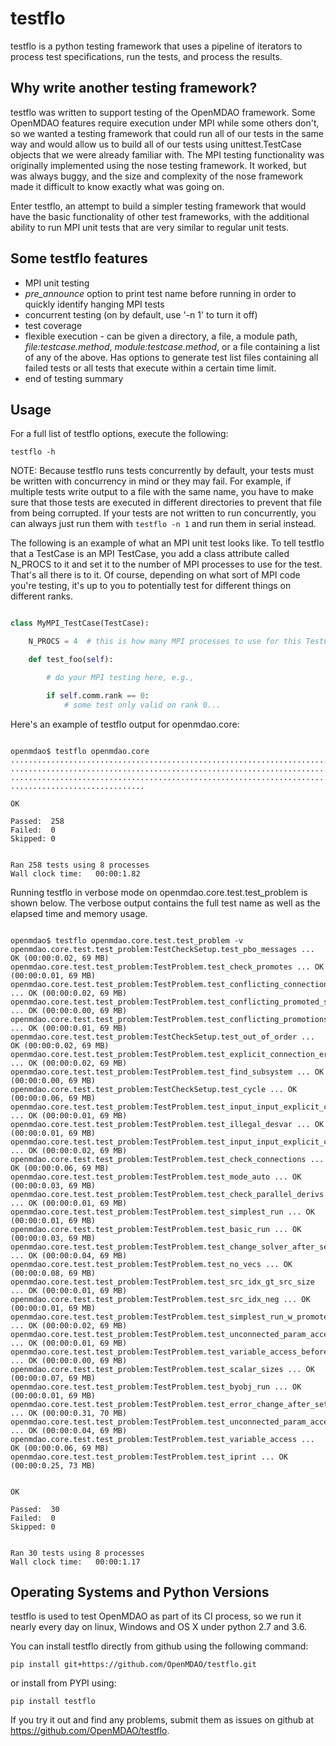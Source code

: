 testflo
=======

testflo is a python testing framework that uses a pipeline of
iterators to process test specifications, run the tests, and process the
results.

Why write another testing framework?
------------------------------------

testflo was written to support testing of the OpenMDAO framework.
Some OpenMDAO features require execution under MPI while some others don't,
so we wanted a testing framework that could run all of our tests in the same
way and would allow us to build all of our tests using unittest.TestCase
objects that we were already familiar with.  The MPI testing functionality
was originally implemented using the nose testing framework.  It worked, but
was always buggy, and the size and complexity of the nose framework made it
difficult to know exactly what was going on.

Enter testflo, an attempt to build a simpler testing framework that would have
the basic functionality of other test frameworks, with the additional
ability to run MPI unit tests that are very similar to regular unit tests.


Some testflo features
---------------------

*    MPI unit testing
*    *pre_announce* option to print test name before running in order to
     quickly identify hanging MPI tests
*    concurrent testing  (on by default, use '-n 1' to turn it off)
*    test coverage
*    flexible execution - can be given a directory, a file, a module path,
     *file:testcase.method*, *module:testcase.method*, or a file containing
     a list of any of the above. Has options to generate test list files
     containing all failed tests or all tests that execute within a certain
     time limit.
*    end of testing summary


Usage
-----

For a full list of testflo options, execute the following:

`testflo -h`


NOTE: Because testflo runs tests concurrently by default, your tests must be
written with concurrency in mind or they may fail.  For example, if multiple
tests write output to a file with the same name, you have to make sure that those
tests are executed in different directories to prevent that file from being
corrupted.  If your tests are not written to run concurrently, you can always
just run them with `testflo -n 1` and run them in serial instead.

The following is an example of what an MPI unit test looks like.  To tell
testflo that a TestCase is an MPI TestCase, you add a class attribute
called N_PROCS to it and set it to the number of MPI processes to use for the
test.  That's all there is to it. Of course, depending on what sort of MPI code
you're testing, it's up to you to potentially test for different things on
different ranks.


```python

class MyMPI_TestCase(TestCase):

    N_PROCS = 4  # this is how many MPI processes to use for this TestCase.

    def test_foo(self):

        # do your MPI testing here, e.g.,

        if self.comm.rank == 0:
            # some test only valid on rank 0...


```


Here's an example of testflo output for openmdao.core:


```

openmdao$ testflo openmdao.core
............................................................................
............................................................................
............................................................................
..............................

OK

Passed:  258
Failed:  0
Skipped: 0


Ran 258 tests using 8 processes
Wall clock time:   00:00:1.82

```

Running testflo in verbose mode on openmdao.core.test.test_problem is shown
below. The verbose output contains the full test name as well as the elapsed
time and memory usage.


```

openmdao$ testflo openmdao.core.test.test_problem -v
openmdao.core.test.test_problem:TestCheckSetup.test_pbo_messages ... OK (00:00:0.02, 69 MB)
openmdao.core.test.test_problem:TestProblem.test_check_promotes ... OK (00:00:0.01, 69 MB)
openmdao.core.test.test_problem:TestProblem.test_conflicting_connections ... OK (00:00:0.02, 69 MB)
openmdao.core.test.test_problem:TestProblem.test_conflicting_promoted_state_vars ... OK (00:00:0.00, 69 MB)
openmdao.core.test.test_problem:TestProblem.test_conflicting_promotions ... OK (00:00:0.01, 69 MB)
openmdao.core.test.test_problem:TestCheckSetup.test_out_of_order ... OK (00:00:0.02, 69 MB)
openmdao.core.test.test_problem:TestProblem.test_explicit_connection_errors ... OK (00:00:0.02, 69 MB)
openmdao.core.test.test_problem:TestProblem.test_find_subsystem ... OK (00:00:0.00, 69 MB)
openmdao.core.test.test_problem:TestCheckSetup.test_cycle ... OK (00:00:0.06, 69 MB)
openmdao.core.test.test_problem:TestProblem.test_input_input_explicit_conns_no_conn ... OK (00:00:0.01, 69 MB)
openmdao.core.test.test_problem:TestProblem.test_illegal_desvar ... OK (00:00:0.01, 69 MB)
openmdao.core.test.test_problem:TestProblem.test_input_input_explicit_conns_w_conn ... OK (00:00:0.02, 69 MB)
openmdao.core.test.test_problem:TestProblem.test_check_connections ... OK (00:00:0.06, 69 MB)
openmdao.core.test.test_problem:TestProblem.test_mode_auto ... OK (00:00:0.03, 69 MB)
openmdao.core.test.test_problem:TestProblem.test_check_parallel_derivs ... OK (00:00:0.01, 69 MB)
openmdao.core.test.test_problem:TestProblem.test_simplest_run ... OK (00:00:0.01, 69 MB)
openmdao.core.test.test_problem:TestProblem.test_basic_run ... OK (00:00:0.03, 69 MB)
openmdao.core.test.test_problem:TestProblem.test_change_solver_after_setup ... OK (00:00:0.04, 69 MB)
openmdao.core.test.test_problem:TestProblem.test_no_vecs ... OK (00:00:0.08, 69 MB)
openmdao.core.test.test_problem:TestProblem.test_src_idx_gt_src_size ... OK (00:00:0.01, 69 MB)
openmdao.core.test.test_problem:TestProblem.test_src_idx_neg ... OK (00:00:0.01, 69 MB)
openmdao.core.test.test_problem:TestProblem.test_simplest_run_w_promote ... OK (00:00:0.02, 69 MB)
openmdao.core.test.test_problem:TestProblem.test_unconnected_param_access ... OK (00:00:0.01, 69 MB)
openmdao.core.test.test_problem:TestProblem.test_variable_access_before_setup ... OK (00:00:0.00, 69 MB)
openmdao.core.test.test_problem:TestProblem.test_scalar_sizes ... OK (00:00:0.07, 69 MB)
openmdao.core.test.test_problem:TestProblem.test_byobj_run ... OK (00:00:0.01, 69 MB)
openmdao.core.test.test_problem:TestProblem.test_error_change_after_setup ... OK (00:00:0.31, 70 MB)
openmdao.core.test.test_problem:TestProblem.test_unconnected_param_access_with_promotes ... OK (00:00:0.04, 69 MB)
openmdao.core.test.test_problem:TestProblem.test_variable_access ... OK (00:00:0.06, 69 MB)
openmdao.core.test.test_problem:TestProblem.test_iprint ... OK (00:00:0.25, 73 MB)


OK

Passed:  30
Failed:  0
Skipped: 0


Ran 30 tests using 8 processes
Wall clock time:   00:00:1.17

```

Operating Systems and Python Versions
-------------------------------------

testflo is used to test OpenMDAO as part of its CI process,
so we run it nearly every day on linux, Windows and OS X under
python 2.7 and 3.6.


You can install testflo directly from github using the following command:

`pip install git+https://github.com/OpenMDAO/testflo.git`


or install from PYPI using:


`pip install testflo`



If you try it out and find any problems, submit them as issues on github at
https://github.com/OpenMDAO/testflo.
